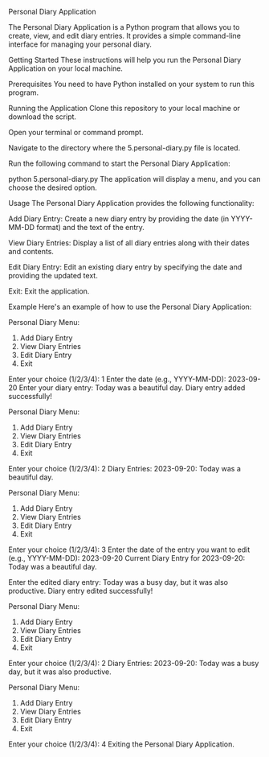 Personal Diary Application



The Personal Diary Application is a Python program that allows you to create, view, and edit diary entries. It provides a simple command-line interface for managing your personal diary.

Getting Started
These instructions will help you run the Personal Diary Application on your local machine.

Prerequisites
You need to have Python installed on your system to run this program.

Running the Application
Clone this repository to your local machine or download the script.

Open your terminal or command prompt.

Navigate to the directory where the 5.personal-diary.py file is located.

Run the following command to start the Personal Diary Application:



python 5.personal-diary.py
The application will display a menu, and you can choose the desired option.

Usage
The Personal Diary Application provides the following functionality:

Add Diary Entry: Create a new diary entry by providing the date (in YYYY-MM-DD format) and the text of the entry.

View Diary Entries: Display a list of all diary entries along with their dates and contents.

Edit Diary Entry: Edit an existing diary entry by specifying the date and providing the updated text.

Exit: Exit the application.

Example
Here's an example of how to use the Personal Diary Application:



Personal Diary Menu:
1. Add Diary Entry
2. View Diary Entries
3. Edit Diary Entry
4. Exit

Enter your choice (1/2/3/4): 1
Enter the date (e.g., YYYY-MM-DD): 2023-09-20
Enter your diary entry: Today was a beautiful day.
Diary entry added successfully!

Personal Diary Menu:
1. Add Diary Entry
2. View Diary Entries
3. Edit Diary Entry
4. Exit

Enter your choice (1/2/3/4): 2
Diary Entries:
2023-09-20:
Today was a beautiful day.

Personal Diary Menu:
1. Add Diary Entry
2. View Diary Entries
3. Edit Diary Entry
4. Exit

Enter your choice (1/2/3/4): 3
Enter the date of the entry you want to edit (e.g., YYYY-MM-DD): 2023-09-20
Current Diary Entry for 2023-09-20:
Today was a beautiful day.

Enter the edited diary entry: Today was a busy day, but it was also productive.
Diary entry edited successfully!

Personal Diary Menu:
1. Add Diary Entry
2. View Diary Entries
3. Edit Diary Entry
4. Exit

Enter your choice (1/2/3/4): 2
Diary Entries:
2023-09-20:
Today was a busy day, but it was also productive.

Personal Diary Menu:
1. Add Diary Entry
2. View Diary Entries
3. Edit Diary Entry
4. Exit

Enter your choice (1/2/3/4): 4
Exiting the Personal Diary Application.